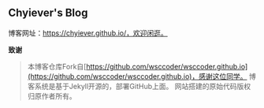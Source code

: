 ## Chyiever's Blog
博客网址：https://chyiever.github.io/，欢迎闲逛。

**致谢**
> 本博客仓库Fork自[https://github.com/wsccoder/wsccoder.github.io](https://github.com/wsccoder/wsccoder.github.io)，感谢这位同学。
> 博客系统是基于Jekyll开源的，部署GitHub上面。
> 网站搭建的原始代码版权归原作者所有。
